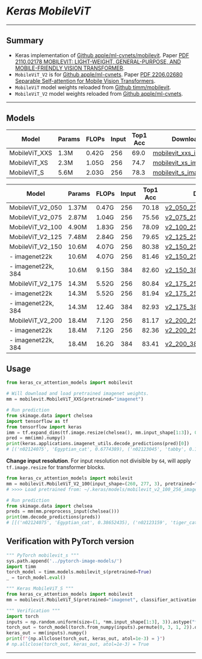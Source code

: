 # ___Keras MobileViT___
***

## Summary
  - Keras implementation of [Github apple/ml-cvnets/mobilevit](https://github.com/apple/ml-cvnets/blob/main/cvnets/models/classification/mobilevit.py). Paper [PDF 2110.02178 MOBILEVIT: LIGHT-WEIGHT, GENERAL-PURPOSE, AND MOBILE-FRIENDLY VISION TRANSFORMER](https://arxiv.org/pdf/2110.02178.pdf).
  - `MobileViT_V2` is for [Github apple/ml-cvnets](https://github.com/apple/ml-cvnets). Paper [PDF 2206.02680 Separable Self-attention for Mobile Vision Transformers](https://arxiv.org/pdf/2206.02680.pdf).
  - `MobileViT` model weights reloaded from [Github timm/mobilevit](https://github.com/rwightman/pytorch-image-models/blob/master/timm/models/mobilevit.py).
  - `MobileViT_V2` model weights reloaded from [Github apple/ml-cvnets](https://github.com/apple/ml-cvnets).
***

## Models
  | Model         | Params | FLOPs | Input | Top1 Acc | Download |
  | ------------- | ------ | ----- | ----- | -------- | -------- |
  | MobileViT_XXS | 1.3M   | 0.42G | 256   | 69.0     | [mobilevit_xxs_imagenet](https://github.com/leondgarse/keras_cv_attention_models/releases/download/mobilevit/mobilevit_xxs_imagenet.h5) |
  | MobileViT_XS  | 2.3M   | 1.05G | 256   | 74.7     | [mobilevit_xs_imagenet](https://github.com/leondgarse/keras_cv_attention_models/releases/download/mobilevit/mobilevit_xs_imagenet.h5) |
  | MobileViT_S   | 5.6M   | 2.03G | 256   | 78.3     | [mobilevit_s_imagenet](https://github.com/leondgarse/keras_cv_attention_models/releases/download/mobilevit/mobilevit_s_imagenet.h5) |

  | Model              | Params | FLOPs | Input | Top1 Acc | Download |
  | ------------------ | ------ | ----- | ----- | -------- | -------- |
  | MobileViT_V2_050   | 1.37M  | 0.47G | 256   | 70.18    | [v2_050_256_imagenet.h5](https://github.com/leondgarse/keras_cv_attention_models/releases/download/mobilevit/mobilevit_v2_050_256_imagenet.h5) |
  | MobileViT_V2_075   | 2.87M  | 1.04G | 256   | 75.56    | [v2_075_256_imagenet.h5](https://github.com/leondgarse/keras_cv_attention_models/releases/download/mobilevit/mobilevit_v2_075_256_imagenet.h5) |
  | MobileViT_V2_100   | 4.90M  | 1.83G | 256   | 78.09    | [v2_100_256_imagenet.h5](https://github.com/leondgarse/keras_cv_attention_models/releases/download/mobilevit/mobilevit_v2_100_256_imagenet.h5) |
  | MobileViT_V2_125   | 7.48M  | 2.84G | 256   | 79.65    | [v2_125_256_imagenet.h5](https://github.com/leondgarse/keras_cv_attention_models/releases/download/mobilevit/mobilevit_v2_125_256_imagenet.h5) |
  | MobileViT_V2_150   | 10.6M  | 4.07G | 256   | 80.38    | [v2_150_256_imagenet.h5](https://github.com/leondgarse/keras_cv_attention_models/releases/download/mobilevit/mobilevit_v2_150_256_imagenet.h5) |
  | - imagenet22k      | 10.6M  | 4.07G | 256   | 81.46    | [v2_150_256_imagenet22k.h5](https://github.com/leondgarse/keras_cv_attention_models/releases/download/mobilevit/mobilevit_v2_150_256_imagenet22k.h5) |
  | - imagenet22k, 384 | 10.6M  | 9.15G | 384   | 82.60    | [v2_150_384_imagenet22k.h5](https://github.com/leondgarse/keras_cv_attention_models/releases/download/mobilevit/mobilevit_v2_150_384_imagenet22k.h5) |
  | MobileViT_V2_175   | 14.3M  | 5.52G | 256   | 80.84    | [v2_175_256_imagenet.h5](https://github.com/leondgarse/keras_cv_attention_models/releases/download/mobilevit/mobilevit_v2_175_256_imagenet.h5) |
  | - imagenet22k      | 14.3M  | 5.52G | 256   | 81.94    | [v2_175_256_imagenet22k.h5](https://github.com/leondgarse/keras_cv_attention_models/releases/download/mobilevit/mobilevit_v2_175_256_imagenet22k.h5) |
  | - imagenet22k, 384 | 14.3M  | 12.4G | 384   | 82.93    | [v2_175_384_imagenet22k.h5](https://github.com/leondgarse/keras_cv_attention_models/releases/download/mobilevit/mobilevit_v2_175_384_imagenet22k.h5) |
  | MobileViT_V2_200   | 18.4M  | 7.12G | 256   | 81.17    | [v2_200_256_imagenet.h5](https://github.com/leondgarse/keras_cv_attention_models/releases/download/mobilevit/mobilevit_v2_200_256_imagenet.h5) |
  | - imagenet22k      | 18.4M  | 7.12G | 256   | 82.36    | [v2_200_256_imagenet22k.h5](https://github.com/leondgarse/keras_cv_attention_models/releases/download/mobilevit/mobilevit_v2_200_256_imagenet22k.h5) |
  | - imagenet22k, 384 | 18.4M  | 16.2G | 384   | 83.41    | [v2_200_384_imagenet22k.h5](https://github.com/leondgarse/keras_cv_attention_models/releases/download/mobilevit/mobilevit_v2_200_384_imagenet22k.h5) |
## Usage
  ```py
  from keras_cv_attention_models import mobilevit

  # Will download and load pretrained imagenet weights.
  mm = mobilevit.MobileViT_XXS(pretrained="imagenet")

  # Run prediction
  from skimage.data import chelsea
  import tensorflow as tf
  from tensorflow import keras
  imm = tf.expand_dims(tf.image.resize(chelsea(), mm.input_shape[1:3]), 0) / 255 # Chelsea the cat
  pred = mm(imm).numpy()
  print(keras.applications.imagenet_utils.decode_predictions(pred)[0])
  # [('n02124075', 'Egyptian_cat', 0.6774389), ('n02123045', 'tabby', 0.12461892), ...]
  ```
  **Change input resolution**. For input resolution not divisible by `64`, will apply `tf.image.resize` for transformer blocks.
  ```py
  from keras_cv_attention_models import mobilevit
  mm = mobilevit.MobileViT_V2_100(input_shape=(260, 277, 3), pretrained="imagenet")
  # >>>> Load pretrained from: ~/.keras/models/mobilevit_v2_100_256_imagenet.h5

  # Run prediction
  from skimage.data import chelsea
  preds = mm(mm.preprocess_input(chelsea()))
  print(mm.decode_predictions(preds))
  # [[('n02124075', 'Egyptian_cat', 0.38652435), ('n02123159', 'tiger_cat', 0.2578847), ...]
  ```
## Verification with PyTorch version
  ```py
  """ PyTorch mobilevit_s """
  sys.path.append('../pytorch-image-models/')
  import timm
  torch_model = timm.models.mobilevit_s(pretrained=True)
  _ = torch_model.eval()

  """ Keras MobileViT_S """
  from keras_cv_attention_models import mobilevit
  mm = mobilevit.MobileViT_S(pretrained="imagenet", classifier_activation=None)

  """ Verification """
  import torch
  inputs = np.random.uniform(size=(1, *mm.input_shape[1:3], 3)).astype("float32")
  torch_out = torch_model(torch.from_numpy(inputs).permute(0, 3, 1, 2)).detach().numpy()
  keras_out = mm(inputs).numpy()
  print(f"{np.allclose(torch_out, keras_out, atol=1e-3) = }")
  # np.allclose(torch_out, keras_out, atol=1e-3) = True
  ```
***
